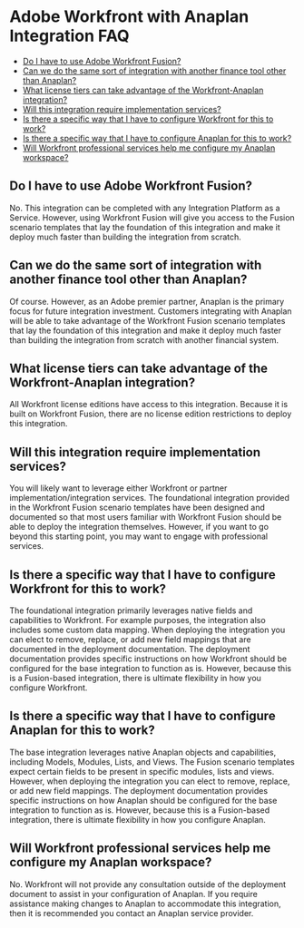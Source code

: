 

# Adobe Workfront with Anaplan Integration FAQ

* [Do I have to use Adobe Workfront Fusion?](#do) 
* [Can we do the same sort of integration with another finance tool other than Anaplan?](#can) 
* [What license tiers can take advantage of the Workfront-Anaplan integration?](#what) 
* [Will this integration require implementation services?](#will) 
* [Is there a specific way that I have to configure Workfront for this to work?](#is) 
* [Is there a specific way that I have to configure Anaplan for this to work?](#is2) 
* [Will Workfront professional services help me configure my Anaplan workspace?](#will2)

## Do I have to use Adobe Workfront Fusion?

No. This integration can be completed with any Integration Platform as a Service. However, using Workfront Fusion will give you access to the Fusion scenario templates that lay the foundation of this integration and make it deploy much faster than building the integration from scratch.

## Can we do the same sort of integration with another finance tool other than Anaplan?

Of course. However, as an Adobe premier partner, Anaplan is the primary focus for future integration investment. Customers integrating with Anaplan will be able to take advantage of the Workfront Fusion scenario templates that lay the foundation of this integration and make it deploy much faster than building the integration from scratch with another financial system.

## What license tiers can take advantage of the Workfront-Anaplan integration?

All Workfront license editions have access to this integration. Because it is built on Workfront Fusion, there are no license edition restrictions to deploy this integration.

## Will this integration require implementation services?

You will likely want to leverage either Workfront or partner implementation/integration services. The foundational integration provided in the Workfront Fusion scenario templates have been designed and documented so that most users familiar with Workfront Fusion should be able to deploy the integration themselves. However, if you want to go beyond this starting point, you may want to engage with professional services.

## Is there a specific way that I have to configure Workfront for this to work?

The foundational integration primarily leverages native fields and capabilities to Workfront. For example purposes, the integration also includes some custom data mapping. When deploying the integration you can elect to remove, replace, or add new field mappings that are documented in the deployment documentation. The deployment documentation provides specific instructions on how Workfront should be configured for the base integration to function as is. However, because this is a Fusion-based integration, there is ultimate flexibility in how you configure Workfront.

## Is there a specific way that I have to configure Anaplan for this to work?

The base integration leverages native Anaplan objects and capabilities, including Models, Modules, Lists, and Views. The Fusion scenario templates expect certain fields to be present in specific modules, lists and views. However, when deploying the integration you can elect to remove, replace, or add new field mappings. The deployment documentation provides specific instructions on how Anaplan should be configured for the base integration to function as is. However, because this is a Fusion-based integration, there is ultimate flexibility in how you configure Anaplan.

## Will Workfront professional services help me configure my Anaplan workspace?

No. Workfront will not provide any consultation outside of the deployment document to assist in your configuration of Anaplan. If you require assistance making changes to Anaplan to accommodate this integration, then it is recommended you contact an Anaplan service provider.
